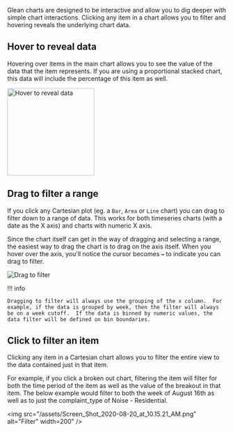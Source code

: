 Glean charts are designed to be interactive and allow you to dig deeper with simple chart interactions.  Clicking any item in a chart allows you to filter and hovering reveals the underlying chart data.

## Hover to reveal data

Hovering over items in the main chart allows you to see the value of the data that the item represents.  If you are using a proportional stacked chart, this data will include the percentage of this item as well.

<img src="/assets/Screen_Shot_2020-08-20_at_8.50.52_AM.png" alt="Hover to reveal data" width="200" />

## Drag to filter a range

If you click any Cartesian plot (eg. a `Bar`, `Area` or `Line` chart) you can drag to filter down to a range of data.  This works for both timeseries charts (with a date as the X axis) and charts with numeric X axis.

Since the chart itself can get in the way of dragging and selecting a range, the easiest way to drag the chart is to drag on the axis itself.  When you hover over the axis, you'll notice the cursor becomes `↔` to indicate you can drag to filter.

![Drag to filter](/assets/drag_to_filter.png)

!!! info

    Dragging to filter will always use the grouping of the x column.  For example, if the data is grouped by week, then the filter will always be on a week cutoff.  If the data is binned by numeric values, the data filter will be defined on bin boundaries.

## Click to filter an item

Clicking any item in a Cartesian chart allows you to filter the entire view to the data contained just in that item.

For example, if you click a broken out chart, filtering the item will filter for both the time period of the item as well as the value of the breakout in that item.  The below example would filter to both the week of August 16th as well as to just the complaint_type of Noise - Residential.

<img src="/assets/Screen_Shot_2020-08-20_at_10.15.21_AM.png" alt="Filter" width=200" />
